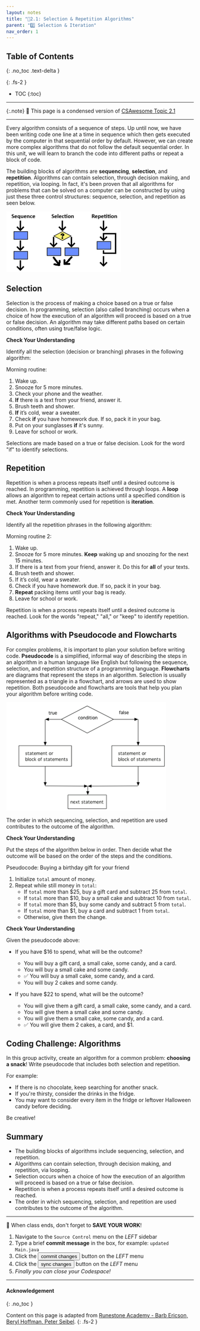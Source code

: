 ```yaml
---
layout: notes
title: "📓2.1: Selection & Repetition Algorithms" 
parent: "2️⃣ Selection & Iteration"
nav_order: 1
---
```


## Table of Contents
{: .no_toc .text-delta }

{: .fs-2 }
- TOC
{:toc}

---

{:.note}
📖 This page is a condensed version of [CSAwesome Topic 2.1]() 

---

Every algorithm consists of a sequence of steps. Up until now, we have been writing code one line at a time in sequence which then gets executed by the computer in that sequential order by default. However, we can create more complex algorithms that do not follow the default sequential order. In this unit, we will learn to branch the code into different paths or repeat a block of code.

The building blocks of algorithms are **sequencing**, **selection**, and **repetition**. Algorithms can contain selection, through decision making, and repetition, via looping. In fact, it's been proven that all algorithms for problems that can be solved on a computer can be constructed by using just these three control structures: sequence, selection, and repetition as seen below.

![Sequence, Selection, and Repetition](Figures/algorithms.png)

## Selection

Selection is the process of making a choice based on a true or false decision. In programming, selection (also called branching) occurs when a choice of how the execution of an algorithm will proceed is based on a true or false decision. An algorithm may take different paths based on certain conditions, often using true/false logic.

<div class="task" markdown="block">

**Check Your Understanding**

Identify all the selection (decision or branching) phrases in the following algorithm:

Morning routine:
1. Wake up.
2. Snooze for 5 more minutes.
3. Check your phone and the weather.
4. **If** there is a text from your friend, answer it.
5. Brush teeth and shower.
6. **If** it’s cold, wear a sweater.
7. Check **if** you have homework due. If so, pack it in your bag.
8. Put on your sunglasses **if** it's sunny.
9. Leave for school or work.

Selections are made based on a true or false decision. Look for the word "if" to identify selections.

</div>

## Repetition

Repetition is when a process repeats itself until a desired outcome is reached. In programming, repetition is achieved through loops. A **loop** allows an algorithm to repeat certain actions until a specified condition is met. Another term commonly used for repetition is **iteration**.

<div class="task" markdown="block">

**Check Your Understanding**

Identify all the repetition phrases in the following algorithm:

Morning routine 2:
1. Wake up.
2. Snooze for 5 more minutes. **Keep** waking up and snoozing for the next 15 minutes.
3. If there is a text from your friend, answer it. Do this for **all** of your texts.
4. Brush teeth and shower.
5. If it’s cold, wear a sweater.
6. Check if you have homework due. If so, pack it in your bag.
7. **Repeat** packing items until your bag is ready.
8. Leave for school or work.

Repetition is when a process repeats itself until a desired outcome is reached. Look for the words "repeat," "all," or "keep" to identify repetition.

</div>

## Algorithms with Pseudocode and Flowcharts

For complex problems, it is important to plan your solution before writing code. **Pseudocode** is a simplified, informal way of describing the steps in an algorithm in a human language like English but following the sequence, selection, and repetition structure of a programming language. **Flowcharts** are diagrams that represent the steps in an algorithm. Selection is usually represented as a triangle in a flowchart, and arrows are used to show repetition. Both pseudocode and flowcharts are tools that help you plan your algorithm before writing code.

![Flowchart for Selection branching the code into two paths](Figures/Condition-two.png)

The order in which sequencing, selection, and repetition are used contributes to the outcome of the algorithm.

<div class="task" markdown="block">

**Check Your Understanding**

Put the steps of the algorithm below in order. Then decide what the outcome will be based on the order of the steps and the conditions.

Pseudocode: Buying a birthday gift for your friend

1. Initialize `total` amount of money.
2. Repeat while still money in `total`:
   - If `total` more than $25, buy a gift card and subtract 25 from `total`.
   - If `total` more than $10, buy a small cake and subtract 10 from `total`.
   - If `total` more than $5, buy some candy and subtract 5 from `total`.
   - If `total` more than $1, buy a card and subtract 1 from `total`.
   - Otherwise, give them the change.

</div>

<div class="task" markdown="block">

**Check Your Understanding**

Given the pseudocode above:

- If you have $16 to spend, what will be the outcome?
  - You will buy a gift card, a small cake, some candy, and a card.
  - You will buy a small cake and some candy.
  - ✅ You will buy a small cake, some candy, and a card.
  - You will buy 2 cakes and some candy.

- If you have $22 to spend, what will be the outcome?
  - You will give them a gift card, a small cake, some candy, and a card.
  - You will give them a small cake and some candy.
  - You will give them a small cake, some candy, and a card.
  - ✅ You will give them 2 cakes, a card, and $1.

</div>

## Coding Challenge: Algorithms

<div class="task" markdown="block">

In this group activity, create an algorithm for a common problem: **choosing a snack**! Write pseudocode that includes both selection and repetition.

For example:
- If there is no chocolate, keep searching for another snack.
- If you're thirsty, consider the drinks in the fridge.
- You may want to consider every item in the fridge or leftover Halloween candy before deciding.

Be creative!

</div>

## Summary

- The building blocks of algorithms include sequencing, selection, and repetition.
- Algorithms can contain selection, through decision making, and repetition, via looping.
- Selection occurs when a choice of how the execution of an algorithm will proceed is based on a true or false decision.
- Repetition is when a process repeats itself until a desired outcome is reached.
- The order in which sequencing, selection, and repetition are used contributes to the outcome of the algorithm.

---

<div class="warn" markdown="block">

🛑 When class ends, don't forget to **SAVE YOUR WORK**!

1. Navigate to the `Source Control` menu on the _LEFT_ sidebar
2. Type a brief **commit message** in the box, for example: `updated Main.java`
3. Click the <button type="button" name="button" class="btn btn-green">commit changes</button> button on the _LEFT_ menu
4. Click the <button type="button" name="button" class="btn btn-green">sync changes</button> button on the _LEFT_ menu
5. _Finally you can close your Codespace!_

</div>

---

#### Acknowledgement
{: .no_toc }

Content on this page is adapted from [Runestone Academy - Barb Ericson, Beryl Hoffman, Peter Seibel](https://runestone.academy/ns/books/published/csawesome2/csawesome2.html).
{: .fs-2 }
